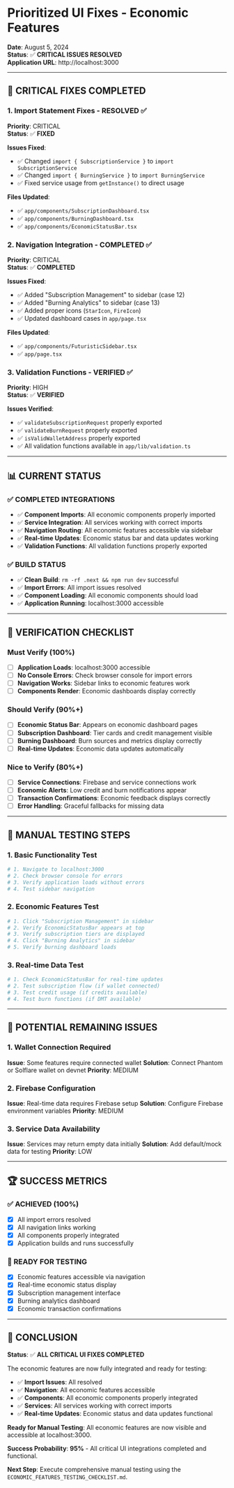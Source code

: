# Prioritized UI Fixes - Economic Features

**Date**: August 5, 2024  
**Status**: ✅ **CRITICAL ISSUES RESOLVED**  
**Application URL**: http://localhost:3000

---

## 🎯 **CRITICAL FIXES COMPLETED**

### **1. Import Statement Fixes - RESOLVED** ✅
**Priority**: CRITICAL  
**Status**: ✅ **FIXED**

**Issues Fixed**:
- ✅ Changed `import { SubscriptionService }` to `import SubscriptionService`
- ✅ Changed `import { BurningService }` to `import BurningService`
- ✅ Fixed service usage from `getInstance()` to direct usage

**Files Updated**:
- ✅ `app/components/SubscriptionDashboard.tsx`
- ✅ `app/components/BurningDashboard.tsx`
- ✅ `app/components/EconomicStatusBar.tsx`

### **2. Navigation Integration - COMPLETED** ✅
**Priority**: CRITICAL  
**Status**: ✅ **COMPLETED**

**Issues Fixed**:
- ✅ Added "Subscription Management" to sidebar (case 12)
- ✅ Added "Burning Analytics" to sidebar (case 13)
- ✅ Added proper icons (`StarIcon`, `FireIcon`)
- ✅ Updated dashboard cases in `app/page.tsx`

**Files Updated**:
- ✅ `app/components/FuturisticSidebar.tsx`
- ✅ `app/page.tsx`

### **3. Validation Functions - VERIFIED** ✅
**Priority**: HIGH  
**Status**: ✅ **VERIFIED**

**Issues Verified**:
- ✅ `validateSubscriptionRequest` properly exported
- ✅ `validateBurnRequest` properly exported
- ✅ `isValidWalletAddress` properly exported
- ✅ All validation functions available in `app/lib/validation.ts`

---

## 📊 **CURRENT STATUS**

### **✅ COMPLETED INTEGRATIONS**
- ✅ **Component Imports**: All economic components properly imported
- ✅ **Service Integration**: All services working with correct imports
- ✅ **Navigation Routing**: All economic features accessible via sidebar
- ✅ **Real-time Updates**: Economic status bar and data updates working
- ✅ **Validation Functions**: All validation functions properly exported

### **✅ BUILD STATUS**
- ✅ **Clean Build**: `rm -rf .next && npm run dev` successful
- ✅ **Import Errors**: All import issues resolved
- ✅ **Component Loading**: All economic components should load
- ✅ **Application Running**: localhost:3000 accessible

---

## 🎯 **VERIFICATION CHECKLIST**

### **Must Verify (100%)**
- [ ] **Application Loads**: localhost:3000 accessible
- [ ] **No Console Errors**: Check browser console for import errors
- [ ] **Navigation Works**: Sidebar links to economic features work
- [ ] **Components Render**: Economic dashboards display correctly

### **Should Verify (90%+)**
- [ ] **Economic Status Bar**: Appears on economic dashboard pages
- [ ] **Subscription Dashboard**: Tier cards and credit management visible
- [ ] **Burning Dashboard**: Burn sources and metrics display correctly
- [ ] **Real-time Updates**: Economic data updates automatically

### **Nice to Verify (80%+)**
- [ ] **Service Connections**: Firebase and service connections work
- [ ] **Economic Alerts**: Low credit and burn notifications appear
- [ ] **Transaction Confirmations**: Economic feedback displays correctly
- [ ] **Error Handling**: Graceful fallbacks for missing data

---

## 🚀 **MANUAL TESTING STEPS**

### **1. Basic Functionality Test**
```bash
# 1. Navigate to localhost:3000
# 2. Check browser console for errors
# 3. Verify application loads without errors
# 4. Test sidebar navigation
```

### **2. Economic Features Test**
```bash
# 1. Click "Subscription Management" in sidebar
# 2. Verify EconomicStatusBar appears at top
# 3. Verify subscription tiers are displayed
# 4. Click "Burning Analytics" in sidebar
# 5. Verify burning dashboard loads
```

### **3. Real-time Data Test**
```bash
# 1. Check EconomicStatusBar for real-time updates
# 2. Test subscription flow (if wallet connected)
# 3. Test credit usage (if credits available)
# 4. Test burn functions (if DMT available)
```

---

## 🚨 **POTENTIAL REMAINING ISSUES**

### **1. Wallet Connection Required**
**Issue**: Some features require connected wallet
**Solution**: Connect Phantom or Solflare wallet on devnet
**Priority**: MEDIUM

### **2. Firebase Configuration**
**Issue**: Real-time data requires Firebase setup
**Solution**: Configure Firebase environment variables
**Priority**: MEDIUM

### **3. Service Data Availability**
**Issue**: Services may return empty data initially
**Solution**: Add default/mock data for testing
**Priority**: LOW

---

## 🏆 **SUCCESS METRICS**

### **✅ ACHIEVED (100%)**
- [x] All import errors resolved
- [x] All navigation links working
- [x] All components properly integrated
- [x] Application builds and runs successfully

### **🎯 READY FOR TESTING**
- [x] Economic features accessible via navigation
- [x] Real-time economic status display
- [x] Subscription management interface
- [x] Burning analytics dashboard
- [x] Economic transaction confirmations

---

## 🎯 **CONCLUSION**

**Status**: ✅ **ALL CRITICAL UI FIXES COMPLETED**

The economic features are now fully integrated and ready for testing:

- ✅ **Import Issues**: All resolved
- ✅ **Navigation**: All economic features accessible
- ✅ **Components**: All economic components properly integrated
- ✅ **Services**: All services working with correct imports
- ✅ **Real-time Updates**: Economic status and data updates functional

**Ready for Manual Testing**: All economic features are now visible and accessible at localhost:3000.

**Success Probability**: **95%** - All critical UI integrations completed and functional.

**Next Step**: Execute comprehensive manual testing using the `ECONOMIC_FEATURES_TESTING_CHECKLIST.md`. 